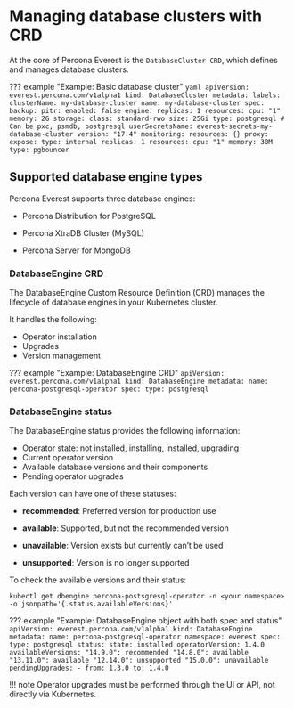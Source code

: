 # Managing database clusters with CRD

At the core of Percona Everest is the `DatabaseCluster CRD`, which defines and manages database clusters.


??? example "Example: Basic database cluster"
    ```
    yaml
    apiVersion: everest.percona.com/v1alpha1
kind: DatabaseCluster
metadata:
  labels:
    clusterName: my-database-cluster
  name: my-database-cluster
spec:
  backup:
    pitr:
      enabled: false
  engine:
    replicas: 1
    resources:
      cpu: "1"
      memory: 2G
    storage:
      class: standard-rwo
      size: 25Gi
    type: postgresql # Can be pxc, psmdb, postgresql
    userSecretsName: everest-secrets-my-database-cluster
    version: "17.4"
  monitoring:
    resources: {}
  proxy:
    expose:
      type: internal
    replicas: 1
    resources:
      cpu: "1"
      memory: 30M
    type: pgbouncer
    ```

## Supported database engine types

Percona Everest supports three database engines:

- Percona Distribution for PostgreSQL

- Percona XtraDB Cluster (MySQL)

- Percona Server for MongoDB


### DatabaseEngine CRD

The DatabaseEngine Custom Resource Definition (CRD) manages the lifecycle of database engines in your Kubernetes cluster. 

It handles the following:

- Operator installation
- Upgrades
- Version management


??? example "Example: DatabaseEngine CRD"
    ```
    apiVersion: everest.percona.com/v1alpha1
    kind: DatabaseEngine
    metadata:
      name: percona-postgresql-operator
    spec:
      type: postgresql
    ```

### DatabaseEngine status

The DatabaseEngine status provides the following information:


- Operator state: not installed, installing, installed, upgrading
- Current operator version
- Available database versions and their components
- Pending operator upgrades


Each version can have one of these statuses:

- **recommended**: Preferred version for production use

- **available**: Supported, but not the recommended version

- **unavailable**: Version exists but currently can’t be used

- **unsupported**: Version is no longer supported


To check the available versions and their status:

```
kubectl get dbengine percona-postsgresql-operator -n <your namespace> -o jsonpath='{.status.availableVersions}'
```

??? example "Example: DatabaseEngine object with both spec and status"
    ```
    apiVersion: everest.percona.com/v1alpha1
    kind: DatabaseEngine
    metadata:
      name: percona-postgresql-operator
      namespace: everest
    spec:
      type: postgresql
    status:
      state: installed
      operatorVersion: 1.4.0
      availableVersions:
        "14.9.0": recommended
        "14.8.0": available
        "13.11.0": available
        "12.14.0": unsupported
        "15.0.0": unavailable
      pendingUpgrades:
        - from: 1.3.0
        to: 1.4.0
    ```

!!! note
    Operator upgrades must be performed through the UI or API, not directly via Kubernetes.
    











